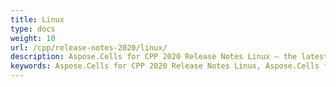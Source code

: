 ```yaml
---
title: Linux
type: docs
weight: 10
url: /cpp/release-notes-2020/linux/
description: Aspose.Cells for CPP 2020 Release Notes Linux – the latest enhancements, new features, and fixes.
keywords: Aspose.Cells for CPP 2020 Release Notes Linux, Aspose.Cells for CPP 2020 Linux updates and fixes
---
```



